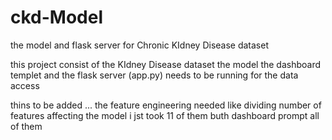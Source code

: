# ckd-Model
the model and flask server for Chronic KIdney Disease dataset

this project consist of the KIdney Disease dataset 
the model 
the dashboard templet 
and the flask server (app.py) needs to be running for the data access 

thins to be added ...
the feature engineering needed like dividing number of features affecting the model i jst took 11 of them
buth dashboard prompt all of them 
